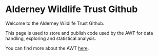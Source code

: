 # Alderney Wildlife Trust Github 
Welcome to the Alderney Wildlife Trust Github.


This page is used to store and publish code used by the AWT for data handling, exploring and statistical analysis.


You can find more about the AWT [here](https:/alderneywildlife.org).
